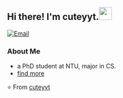 ## Hi there! I'm cuteyyt.<img src="https://raw.githubusercontent.com/iampavangandhi/iampavangandhi/master/gifs/Hi.gif" width="30px"></h2>

<p align="left">
<a href="youtan001@e.ntu.edu.sg">
  <img alt="Email" src="https://img.shields.io/badge/Email-youtan001@e.ntu.edu.sg-blue?style=plastic&logo=gmail" />
</a>
</p>

### About Me
- a PhD student at NTU, major in CS.
- [find more](https://cuteyyt.github.io/)

⭐️ From [cuteyyt](https://github.com/cuteyyt)
